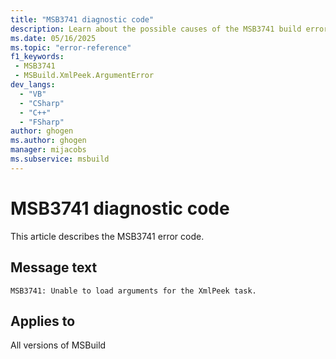 ```yaml
---
title: "MSB3741 diagnostic code"
description: Learn about the possible causes of the MSB3741 build error, and get troubleshooting tips.
ms.date: 05/16/2025
ms.topic: "error-reference"
f1_keywords:
 - MSB3741
 - MSBuild.XmlPeek.ArgumentError
dev_langs:
  - "VB"
  - "CSharp"
  - "C++"
  - "FSharp"
author: ghogen
ms.author: ghogen
manager: mijacobs
ms.subservice: msbuild
---
```


# MSB3741 diagnostic code

<!-- :::ErrorDefinitionDescription::: -->
<!-- :::editable-content name="introDescription"::: -->
This article describes the MSB3741 error code.
<!-- :::editable-content-end::: -->

## Message text

<!-- :::editable-content name="messageText"::: -->
`MSB3741: Unable to load arguments for the XmlPeek task.`
<!-- :::editable-content-end::: -->
<!-- MSB3741: Unable to load arguments for the XmlPeek task. {0} -->

<!-- :::editable-content name="postOutputDescription"::: -->
<!--
{StrBegin="MSB3741: "}
-->
<!-- :::editable-content-end::: -->
<!-- :::ErrorDefinitionDescription-end::: -->

## Applies to

All versions of MSBuild
